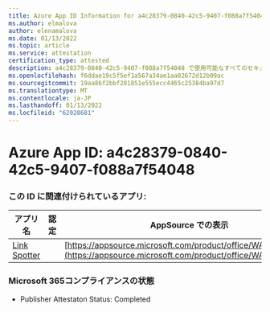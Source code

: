 ```yaml
---
title: Azure App ID Information for a4c28379-0840-42c5-9407-f088a7f54048
ms.author: elmalova
author: elenamalova
ms.date: 01/13/2022
ms.topic: article
ms.service: attestation
certification_type: attested
description: a4c28379-0840-42c5-9407-f088a7f54048 で使用可能なすべてのセキュリティおよびコンプライアンス情報。
ms.openlocfilehash: f6ddae19c5f5ef1a567a34ae1aa02672d12b09ac
ms.sourcegitcommit: 19aa86f2bbf281851e555ecc4465c25384ba97d7
ms.translationtype: MT
ms.contentlocale: ja-JP
ms.lasthandoff: 01/13/2022
ms.locfileid: "62028681"
---
```

# <a name="azure-app-id-a4c28379-0840-42c5-9407-f088a7f54048"></a>Azure App ID: a4c28379-0840-42c5-9407-f088a7f54048


### <a name="apps-associated-with-this-id"></a>この ID に関連付けられているアプリ:
| **アプリ名** | **認定** | **AppSource での表示** |
|--------------|---------------|-----------------------|
| [Link Spotter](https://docs.microsoft.com/microsoft-365-app-certification/forward/WA200003092) |  | [https://appsource.microsoft.com/product/office/WA200003092](https://appsource.microsoft.com/product/office/WA200003092) |

### <a name="microsoft-365-app-compliance-status"></a>Microsoft 365コンプライアンスの状態
- Publisher Attestaton Status: Completed
